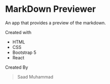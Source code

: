 # MarkDown Previewer

An app that provides a preview of the markdown.

Created with

- HTML
- CSS
- Bootstrap 5
- React

Created By

> Saad Muhammad
